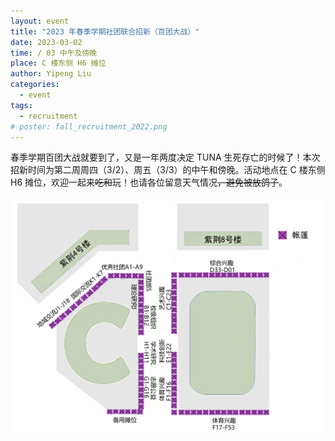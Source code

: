 ```yaml
---
layout: event
title: "2023 年春季学期社团联合招新（百团大战）"
date: 2023-03-02
time: / 03 中午及傍晚
place: C 楼东侧 H6 摊位
author: Yipeng Liu
categories:
  - event
tags:
  - recruitment
# poster: fall_recruitment_2022.png
---
```


春季学期百团大战就要到了，又是一年两度决定 TUNA 生死存亡的时候了！本次招新时间为第二周周四（3/2）、周五（3/3）的中午和傍晚。活动地点在 C 楼东侧 H6 摊位，欢迎一起来~~吃和~~玩！也请各位留意天气情况~~，避免被放鸽子~~。

<!--more-->

![没办法，就是这么丑](/assets/img/events/spring_recruitment_2023.png)
